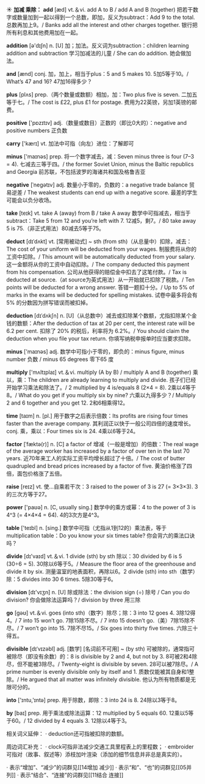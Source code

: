☀ <span class="category">**加减 乘除：**</span>
<span class="vocabulary">**add**</span> [æd] 
<span class="definition">vt.＆vi. add A to B / add A and B (together) 把若干数字或数量加到一起以得到一个总数，即加，反义为subtract：</span>Add 9 to the total. 总数再加上9。/ Banks add all the interest and other charges together. 银行把所有利息和其他费用加在一起。

<span class="vocabulary">**addition**</span> [ə'dɪʃn] 
<span class="definition">n. [U] 加；加法。反义词为subtraction：</span>children learning addition and subtraction 学习加减法的儿童 / She can do addition. 她会做加法。

<span class="vocabulary">**and**</span> [ænd] 
<span class="definition">conj. 加，加上，相当于plus：</span>5 and 5 makes 10. 5加5等于10。/ What’s 47 and 16? 47加16得多少？ 

<span class="vocabulary">**plus**</span> [plʌs] 
<span class="definition">prep.（两个数量或数额）相加，加：</span>Two plus five is seven. 二加五等于七。/ The cost is £22, plus £1 for postage. 费用为22英镑，另加1英镑的邮费。

<span class="vocabulary">**positive**</span> ['pɒzɪtɪv] 
<span class="definition">adj.（数量或数目）正数的（即比0大的）：</span>negative and positive numbers 正负数

<span class="vocabulary">**carry**</span> ['kærɪ] 
<span class="definition">vt. 加法中可指（向左）进位：</span>了解即可

<span class="vocabulary">**minus**</span> ['maɪnəs] 
<span class="definition">prep. 将一个数字减去，减：</span>Seven minus three is four (7–3 = 4). 七减去三等于四。/ the former Soviet Union, minus the Baltic republics and Georgia 前苏联，不包括波罗的海诸共和国及格鲁吉亚
           
<span class="vocabulary">**negative**</span> [ˈnegətɪv]
<span class="definition">adj. 数量小于零的，负数的：</span>a negative trade balance 贸易逆差 / The weakest students can end up with a negative score. 最差的学生可能会以负分收场。

<span class="vocabulary">**take**</span> [teɪk] 
<span class="definition">vt. take A (away) from B / take A away 数学中可指减去，相当于subtract：</span>Take 5 from 12 and you’re left with 7. 12减5，剩7。/ 80 take away 5 is 75.（非正式用法）80减去5等于75。
                      
<span class="vocabulary">**deduct**</span> [dɪˈdʌkt]
<span class="definition">vt. [常用被动式] ~ sth (from sth)（从总量中）扣除，减去：</span>The cost of your uniform will be deducted from your wages. 制服费将从你的工资中扣除。/ This amount will be automatically deducted from your salary. 这一金额将从你的工资中自动扣除。/ The company deducted this payment from his compensation. 公司从他获得的赔偿金中扣去了这笔付款。/ Tax is deducted at source.（at source为英式用法）从一开始就已扣除了税款。/ Ten points will be deducted for a wrong answer. 答错一题扣十分。/ Up to 5% of marks in the exams will be deducted for spelling mistakes. 试卷中最多将会有 5% 的分数因为拼写错误而被扣掉。

<span class="vocabulary">**deduction**</span> [dɪˈdʌkʃn]
<span class="definition">n. [U]（从总数中）减去或扣除某个数额，尤指扣除某个金钱的数额：</span>After the deduction of tax at 20 per cent, the interest rate will be 6.2 per cent. 扣除了 20% 的税后，利率将为 6.2%。/ You should claim the deduction when you file your tax return. 你填写纳税申报单时应当要求扣除。

<span class="vocabulary">**minus**</span> ['maɪnəs] 
<span class="definition">adj. 数学中可指小于零的，即负的：</span>minus figure, minus number 负数 / minus 65 degrees 零下65 度

<span class="vocabulary">**multiply**</span> ['mʌltɪplaɪ] 
<span class="definition">vt.＆vi. multiply (A by B) / multiply A and B (together) 乘以，乘：</span>The children are already learning to multiply and divide. 孩子们已经开始学习乘法和除法了。/ 2 multiplied by 4 is/equals 8 (2×4 = 8). 2乘以4等于8。/ What do you get if you multiply six by nine? 六乘以九得多少？/ Multiply 2 and 6 together and you get 12. 2和6相乘得12。

<span class="vocabulary">**time**</span> [taɪm] 
<span class="definition">n. [pl.] 用于数字之后表示倍数：</span>Its profits are rising four times faster than the average company. 其利润正以快于一般公司四倍的速度增长。<span class="definition">conj. 乘，乘以：</span>Four times six is 24. 4乘以6等于24。
           
<span class="vocabulary">**factor**</span> [ˈfæktə(r)]
<span class="definition">n. [C] a factor of 增减（一般是增加）的倍数：</span>The real wage of the average worker has increased by a factor of over ten in the last 70 years. 近70年来工人的实际工资平均增长超过了十倍。/ The cost of butter quadrupled and bread prices increased by a factor of five. 黄油价格涨了四倍，面包价格涨了五倍。

<span class="vocabulary">**raise**</span> [reɪz] 
<span class="definition">vt. 使…自乘若干次：</span>3 raised to the power of 3 is 27 (= 3×3×3). 3的三次方等于27。

<span class="vocabulary">**power**</span> ['paʊə] 
<span class="definition">n. [C, usually sing.] 数学中的乘方或幂：</span>4 to the power of 3 is 4^3 (= 4×4×4 = 64). 4的3次方是4^3。

<span class="vocabulary">**table**</span> ['teɪbl] 
<span class="definition">n. [sing.] 数学中可指（尤指从1到12的）乘法表，等于multiplication table：</span>Do you know your six times table? 你会背六的乘法口诀吗？

<span class="vocabulary">**divide**</span> [dɪ'vaɪd] 
<span class="definition">vt.＆vi. 1 divide (sth) by sth 除以：</span>30 divided by 6 is 5 (30÷6 = 5). 30除以6等于5。/ Measure the floor area of the greenhouse and divide it by six. 测量温室的地表面积，再除以6。<span class="definition">2 divide (sth) into sth（数学）除：</span>5 divides into 30 6 times. 5除30等于6。

<span class="vocabulary">**division**</span> [dɪ'vɪӡn] 
<span class="definition">n. [U] 除或除法：</span>the division sign (÷) 除号 / Can you do division? 你会做除法运算吗？/ division by three 用三除

<span class="vocabulary">**go**</span> [ɡəʊ] 
<span class="definition">vt.＆vi. goes (into sth)（数字）除尽；除：</span>3 into 12 goes 4. 3除12得4。/ 7 into 15 won’t go. 7除15除不尽。/ 7 into 15 doesn’t go.（美）7除15除不尽。/ 7 won’t go into 15. 7除不尽15。/ Six goes into thirty five times. 六除三十得五。
           
<span class="vocabulary">**divisible**</span> [dɪˈvɪzəbl]
<span class="definition">adj. [数学] [名词前不可用] ~ (by sth) 可被除的，通常指可被除尽（即没有余数）的：</span>8 is divisible by 2 and 4, but not by 3. 8可被2和4除尽，但不能被3除尽。/ Twenty-eight is divisible by seven. 28可以被7除尽。/ A prime number is evenly divisible only by itself and 1. 质数仅能被其自身和1整除。/ He argued that all matter was infinitely divisible. 他认为所有物质都是无限可分的。

<span class="vocabulary">**into**</span> ['ɪntu,'ɪntə] 
<span class="definition">prep. 用于除数，即除：</span>3 into 24 is 8. 24除以3等于8。

<span class="vocabulary">**by**</span> [baɪ] 
<span class="definition">prep. 用于乘法或除法运算：</span>12 multiplied by 5 equals 60. 12乘以5等于60。/ 12 divided by 4 equals 3. 12除以4等于3。

相关词义延伸：
· deduction还可指被扣除的数额。

周边词汇补充：
· clock可指非法减少交通工具里程表上的里程数；
· embroider可指对（故事、叙述等）添枝加叶渲染（添加的细节信息并非总是真实的）。

· 表示“增加”、“减少”的词群见[[14增加 减少]]
· 表示“和”、“也”的词群见[[05并列]]
· 表示“结合”、“连接”的词群见[[11结合 连接]]
